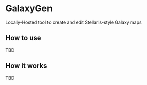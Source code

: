 # GalaxyGen

Locally-Hosted tool to create and edit Stellaris-style Galaxy maps

## How to use
TBD

## How it works
TBD
